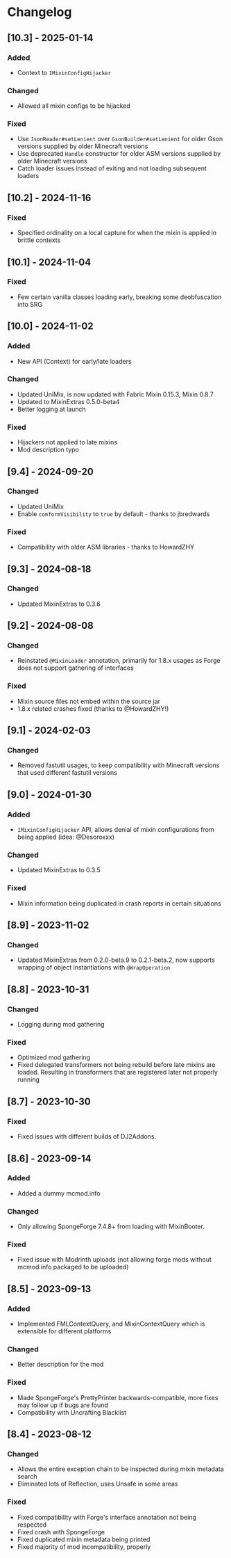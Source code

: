 # Changelog

## [10.3] - 2025-01-14

### Added
- Context to `IMixinConfigHijacker`

### Changed
- Allowed all mixin configs to be hijacked

### Fixed
- Use `JsonReader#setLenient` over `GsonBuilder#setLenient` for older Gson versions supplied by older Minecraft versions
- Use deprecated `Handle` constructor for older ASM versions supplied by older Minecraft versions
- Catch loader issues instead of exiting and not loading subsequent loaders

## [10.2] - 2024-11-16

### Fixed
- Specified ordinality on a local capture for when the mixin is applied in brittle contexts

## [10.1] - 2024-11-04

### Fixed
- Few certain vanilla classes loading early, breaking some deobfuscation into SRG

## [10.0] - 2024-11-02

### Added
- New API (Context) for early/late loaders

### Changed
- Updated UniMix, is now updated with Fabric Mixin 0.15.3, Mixin 0.8.7
- Updated to MixinExtras 0.5.0-beta4
- Better logging at launch

### Fixed
- Hijackers not applied to late mixins
- Mod description typo

## [9.4] - 2024-09-20

### Changed
- Updated UniMix
- Enable `comformVisibility` to `true` by default - thanks to jbredwards

### Fixed
- Compatibility with older ASM libraries - thanks to HowardZHY

## [9.3] - 2024-08-18

### Changed
- Updated MixinExtras to 0.3.6

## [9.2] - 2024-08-08

### Changed
- Reinstated `@MixinLoader` annotation, primarily for 1.8.x usages as Forge does not support gathering of interfaces

### Fixed
- Mixin source files not embed within the source jar
- 1.8.x related crashes fixed (thanks to @HowardZHY!)

## [9.1] - 2024-02-03

### Changed
- Removed fastutil usages, to keep compatibility with Minecraft versions that used different fastutil versions

## [9.0] - 2024-01-30

### Added
- `IMixinConfigHijacker` API, allows denial of mixin configurations from being applied (idea: @Desoroxxx)

### Changed
- Updated MixinExtras to 0.3.5

### Fixed
- Mixin information being duplicated in crash reports in certain situations

## [8.9] - 2023-11-02

### Changed
- Updated MixinExtras from 0.2.0-beta.9 to 0.2.1-beta.2, now supports wrapping of object instantiations with `@WrapOperation`

## [8.8] - 2023-10-31

### Changed
- Logging during mod gathering

### Fixed
- Optimized mod gathering
- Fixed delegated transformers not being rebuild before late mixins are loaded. Resulting in transformers that are registered later not properly running

## [8.7] - 2023-10-30

### Fixed
- Fixed issues with different builds of DJ2Addons.

## [8.6] - 2023-09-14

### Added
- Added a dummy mcmod.info

### Changed
- Only allowing SpongeForge 7.4.8+ from loading with MixinBooter.

### Fixed
- Fixed issue with Modrinth uploads (not allowing forge mods without mcmod.info packaged to be uploaded)

## [8.5] - 2023-09-13

### Added
- Implemented FMLContextQuery, and MixinContextQuery which is extensible for different platforms

### Changed
- Better description for the mod

### Fixed
- Made SpongeForge's PrettyPrinter backwards-compatible, more fixes may follow up if bugs are found
- Compatibility with Uncrafting Blacklist

## [8.4] - 2023-08-12

### Changed
- Allows the entire exception chain to be inspected during mixin metadata search
- Eliminated lots of Reflection, uses Unsafe in some areas

### Fixed
- Fixed compatibility with Forge's interface annotation not being respected
- Fixed crash with SpongeForge
- Fixed duplicated mixin metadata being printed
- Fixed majority of mod incompatibility, properly